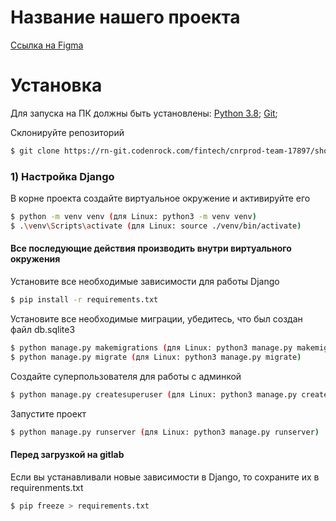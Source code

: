 # Название нашего проекта

[Ссылка на Figma](https://www.figma.com/file/HcDrVLu3JiS1BFXKwIvRTQ/хахатон?node-id=0%3A1)

# Установка

Для запуска на ПК должны быть установлены:
[Python 3.8](https://www.python.org/downloads/);
[Git](https://git-scm.com/);

Склонируйте репозиторий

```sh
$ git clone https://rn-git.codenrock.com/fintech/cnrprod-team-17897/showcase.git
```

### 1) Настройка Django

В корне проекта создайте виртуальное окружение и активируйте его

```sh
$ python -m venv venv (для Linux: python3 -m venv venv)
$ .\venv\Scripts\activate (для Linux: source ./venv/bin/activate)
```

#### Все последующие действия производить внутри виртуального окружения

Установите все необходимые зависимости для работы Django

```sh
$ pip install -r requirements.txt
```

Установите все необходимые миграции, убедитесь, что был создан файл db.sqlite3

```sh
$ python manage.py makemigrations (для Linux: python3 manage.py makemigrations)
$ python manage.py migrate (для Linux: python3 manage.py migrate)
```

Создайте суперпользователя для работы с админкой

```sh
$ python manage.py createsuperuser (для Linux: python3 manage.py createsuperuser)
```

Запустите проект

```sh
$ python manage.py runserver (для Linux: python3 manage.py runserver)
```

#### Перед загрузкой на gitlab

Если вы устанавливали новые зависимости в Django, то сохраните их в requirenments.txt

```sh
$ pip freeze > requirements.txt
```
